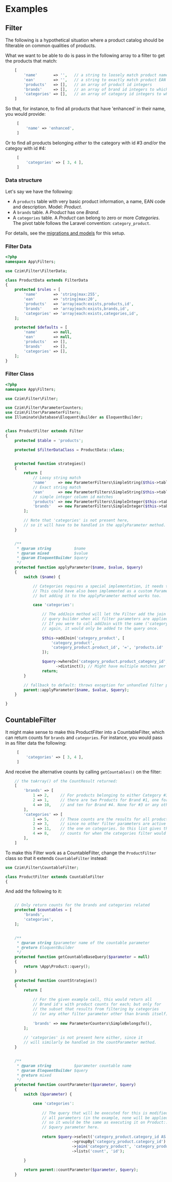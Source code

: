 # Examples

## Filter

The following is a hypothetical situation where a product catalog should be filterable on common qualities of products.

What we want to be able to do is pass in the following array to a filter to get the products that match:

```php
    [
        'name'       => '',   // a string to loosely match product names by
        'ean'        => '',   // a string to exactly match product EAN codes by
        'products'   => [],   // an array of product id integers
        'brands'     => [],   // an array of brand id integers to which the product must belong
        'categories' => [],   // an array of category id integers to which the product must belong
    ]
```

So that, for instance, to find all products that have 'enhanced' in their name, you would provide:
 
```php
     [
         'name' => 'enhanced',
     ]
 ```
 
 Or to find all products belonging *either* to the category with id #3 *and/or* the categoy with id #4:
 
 ```php
      [
          'categories' => [ 3, 4 ],
      ]
  ```


### Data structure

Let's say we have the following:

- A `products` table with very basic product information, a name, EAN code and description. Model: *Product*.
- A `brands` table. A *Product* has one *Brand*.
- A `categories` table. A *Product* can belong to zero or more *Categories*.
  The pivot table follows the Laravel convention: `category_product`.

For details, see the [migrations and models](EXAMPLE_DETAILS.md) for this setup.

### Filter Data

```php
<?php
namespace App\Filters;

use Czim\Filter\FilterData;

class ProductData extends FilterData
{
    protected $rules = [
        'name'       => 'string|max:255',
        'ean'        => 'string|max:20',
        'products'   => 'array|each:exists,products,id',
        'brands'     => 'array|each:exists,brands,id',
        'categories' => 'array|each:exists,categories,id',
    ];

    protected $defaults = [
        'name'       => null,
        'ean'        => null,
        'products'   => [],
        'brands'     => [],
        'categories' => [],
    ];
}

```

### Filter Class

```php
<?php
namespace App\Filters;

use Czim\Filter\Filter;

use Czim\Filter\ParameterCounters;
use Czim\Filter\ParameterFilters;
use Illuminate\Database\Eloquent\Builder as EloquentBuilder;


class ProductFilter extends Filter
{
    protected $table = 'products';

    protected $filterDataClass = ProductData::class;


    protected function strategies()
    {
        return [
            // Loosy string match
            'name'     => new ParameterFilters\SimpleString($this->table),
            // Exact string match
            'ean'      => new ParameterFilters\SimpleString($this->table, null, true),
            // simple integer column id matches
            'products' => new ParameterFilters\SimpleInteger($this->table, 'id'),
            'brands'   => new ParameterFilters\SimpleInteger($this->table, 'brand_id'),
        ];

        // Note that 'categories' is not present here,
        // so it will have to be handled in the applyParameter method.
    }


    /**
     * @param string          $name
     * @param mixed           $value
     * @param EloquentBuilder $query
     */
    protected function applyParameter($name, $value, $query)
    {
        switch ($name) {

            // Categories requires a special implementation, it needs to join a pivot table.
            // This could have also been implemented as a custom ParameterFilter class,
            // but adding it to the applyParameter method works too.

            case 'categories':

                // The addJoin method will let the Filter add the join statements to the
                // query builder when all filter parameters are applied.
                // If you were to call addJoin with the same ('category_product') key name
                // again, it would only be added to the query once.
                
                $this->addJoin('category_product', [
                    'category_product',
                    'category_product.product_id', '=', 'products.id'
                ]);

                $query->whereIn('category_product.product_category_id', $value)
                      ->distinct(); // Might have multiple matches per product
                return;
        }

        // fallback to default: throws exception for unhandled filter parameter
        parent::applyParameter($name, $value, $query);
    }

}
```

## CountableFilter

It might make sense to make this ProductFilter into a CountableFilter, which can return counts for `brands` and `categories`.
For instance, you would pass in as filter data the following:

 ```php
      [
          'categories' => [ 3, 4 ],
      ]
  ```

And receive the alternative counts by calling `getCountables()` on the filter:

```php
    // the toArray() of the CountResult returned: 
    [
        'brands' => [
            1 => 2,     // For products belonging to either Category #3 or #4, 
            2 => 1,     // there are two Products for Brand #1, one for #2
            4 => 10,    // and ten for Brand #4. None for #3 or any other, in this case.
        ],
        'categories' => [
            1 => 5,     // These counts are the results for all products,
            2 => 3,     // since no other filter parameters are active but
            3 => 11,    // the one on categories. So this list gives the product
            4 => 8,     // counts for when the categories filter would not be applied.
        ],
    ]
```


To make this Filter work as a CountableFilter, change the `ProductFilter` class so that it extends `CountableFilter` instead:

```php
use Czim\Filter\CountableFilter;

class ProductFilter extends CountableFilter
{
```

And add the following to it:

```php

    // Only return counts for the brands and categories related
    protected $countables = [
        'brands',
        'categories',
    ];


    /**
     * @param string $parameter name of the countable parameter
     * @return EloquentBuilder
     */
    protected function getCountableBaseQuery($parameter = null)
    {
        return \App\Product::query();
    }

    protected function countStrategies()
    {
        return [
        
            // For the given example call, this would return all
            // Brand id's with product counts for each; but only for
            // the subset that results from filtering by categories
            // (or any other filter parameter other than brands itself).
            
            'brands' => new ParameterCounters\SimpleBelongsTo(),
        ];
        
        // 'categories' is not present here either, since it 
        // will similarly be handled in the countParameter method.
    }


    /**
     * @param string          $parameter countable name
     * @param EloquentBuilder $query
     * @return mixed
     */
    protected function countParameter($parameter, $query)
    {
        switch ($parameter) {

            case 'categories':
                
                // The query that will be executed for this is modified to include
                // all parameters (in the example, none will be applied for categories,
                // so it would be the same as executing it on Product:: instead of the
                // $query parameter here.
                
                return $query->select('category_product.category_id AS id', \DB::raw('COUNT(*) AS count'))
                             ->groupBy('category_product.category_id')
                             ->join('category_product', 'category_product.product_id', '=', 'products.id')
                             ->lists('count', 'id');

        }
        
        return parent::countParameter($parameter, $query);
    }
```
